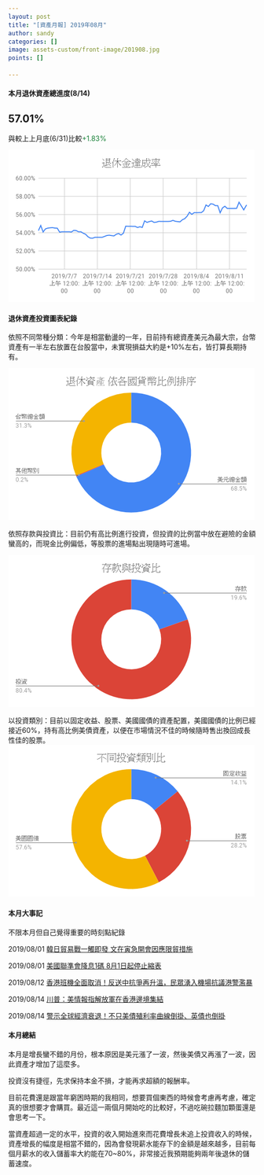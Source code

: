 ```yaml
---
layout: post
title: "[資產月報] 2019年08月"
author: sandy
categories: []
image: assets-custom/front-image/201908.jpg
points: []

---
```

#### 本月退休資產總進度(8/14)

## 57.01%

與較上上月底(6/31)比較<font color="#188038">+1.83%</font>

![](/uploads/201908退休金達成率.png)

#### 退休資產投資圖表紀錄

依照不同幣種分類：今年是相當動盪的一年，目前持有總資產美元為最大宗，台幣資產有一半左右放置在台股當中，未實現損益大約是+10%左右，皆打算長期持有。

![](/uploads/201908依各國貨幣比例排序.png)

依照存款與投資比：目前仍有高比例進行投資，但投資的比例當中放在避險的金額蠻高的，而現金比例偏低，等股票的進場點出現隨時可進場。

![](/uploads/201908存款與投資比.png)

以投資類別：目前以固定收益、股票、美國國債的資產配置，美國國債的比例已經接近60%，持有高比例美債資產，以便在市場情況不佳的時候隨時售出換回成長性佳的股票。  
![](/uploads/201908不同投資類別比.png)

#### 本月大事記

不限本月但自己覺得重要的時刻點紀錄

2019/08/01 [韓日貿易戰一觸即發 文在寅急開會因應限貿措施](https://udn.com/news/story/6811/3964503?from=udn-referralnews_ch2artbottom)

2019/08/01 [美國聯準會降息1碼 8月1日起停止縮表](https://udn.com/news/story/6811/3962743 "https://udn.com/news/story/6811/3962743")

2019/08/12 [香港班機全面取消！反送中抗爭再升溫，民眾湧入機場抗議港警濫暴](https://www.businessweekly.com.tw/article.aspx?id=39373&type=Indep)

2019/08/14 [川普：美情報指解放軍在香港邊境集結](https://www.ettoday.net/news/20190814/1512416.htm)

2019/08/14 [警示全球經濟衰退！不只美債殖利率曲線倒掛、英債也倒掛](https://news.cnyes.com/news/id/4367379?exp=b)

#### 本月總結

本月是增長蠻不錯的月份，根本原因是美元漲了一波，然後美債又再漲了一波，因此資產才增加了這麼多。

投資沒有捷徑，先求保持本金不損，才能再求超額的報酬率。

目前花費還是跟當年窮困時期的我相同，想要買個東西的時候會考慮再考慮，確定真的很想要才會購買。最近這一兩個月開始吃的比較好，不過吃碗拉麵加顆蛋還是會思考一下。

當資產超過一定的水平，投資的收入開始進來而花費增長未追上投資收入的時候，資產增長的幅度是相當不錯的，因為會發現薪水能存下的金額是越來越多，目前每個月薪水的收入儲蓄率大約能在70\~80%，非常接近我預期能夠兩年後退休的儲蓄速度。